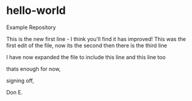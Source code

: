 # hello-world
Example Repository

This is the new first line - I think you'll find it has improved!
This was the first edit of the file, now its the second
then there is the third line

I have now expanded the file to include this line
and this line too

thats enough for now,

signing off,

Don E.
